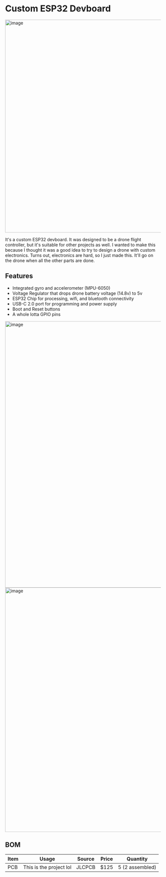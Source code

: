# Custom ESP32 Devboard

<img width="689" alt="image" src="https://github.com/user-attachments/assets/b9bdc640-1c26-49e6-8b84-2d75ac13c9c0" />

It's a custom ESP32 devboard. It was designed to be a drone flight controller, but it's suitable for other projects as well.
I wanted to make this because I thought it was a good idea to try to design a drone with custom electronics. Turns out, electronics are hard, so I just made this.
It'll go on the drone when all the other parts are done.

## Features
- Integrated gyro and accelerometer (MPU-6050)
- Voltage Regulator that drops drone battery voltage (14.8v) to 5v
- ESP32 Chip for processing, wifi, and bluetooth connectivity
- USB-C 2.0 port for programming and power supply
- Boot and Reset buttons
- A whole lotta GPIO pins
  
<img width="862" alt="image" src="https://github.com/user-attachments/assets/6871f4b1-15d2-44fe-be8e-e0543edd2465" />

<img width="791" alt="image" src="https://github.com/user-attachments/assets/befd4208-ff24-4683-880f-86b273b6a79a" />

## BOM

| Item  | Usage | Source  | Price | Quantity |
| ----| ----|----|----|----|
| PCB | This is the project lol | JLCPCB | $125 | 5 (2 assembled)|
